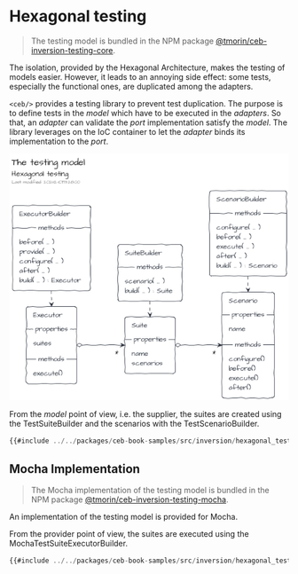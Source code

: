 # Hexagonal testing

> The testing model is bundled in the NPM package [@tmorin/ceb-inversion-testing-core](https://www.npmjs.com/package/@tmorin/ceb-inversion-testing-core).

The isolation, provided by the Hexagonal Architecture, makes the testing of models easier.
However, it leads to an annoying side effect: some tests, especially the functional ones, are duplicated among the adapters.

`<ceb/>` provides a testing library to prevent test duplication.
The purpose is to define tests in the _model_ which have to be executed in the _adapters_.
So that, an _adapter_ can validate the _port_ implementation satisfy the _model_.
The library leverages on the IoC container to let the _adapter_ binds its implementation to the _port_.

![The testing model](hexagonal_testing-model.png)

From the _model_ point of view, i.e. the supplier, the suites are created using the TestSuiteBuilder and the scenarios with the TestScenarioBuilder.

```typescript
{{#include ../../packages/ceb-book-samples/src/inversion/hexagonal_testing-suite.ts}}
```

## Mocha Implementation

> The Mocha implementation of the testing model is bundled in the NPM package [@tmorin/ceb-inversion-testing-mocha](https://www.npmjs.com/package/@tmorin/ceb-inversion-testing-mocha).

An implementation of the testing model is provided for Mocha.

From the provider point of view, the suites are executed using the MochaTestSuiteExecutorBuilder.

```typescript
{{#include ../../packages/ceb-book-samples/src/inversion/hexagonal_testing-mocha.ts}}
```
